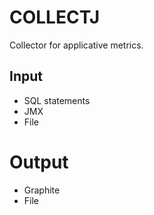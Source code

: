 # COLLECTJ

Collector for applicative metrics.

## Input
* SQL statements
* JMX
* File

# Output
* Graphite
* File